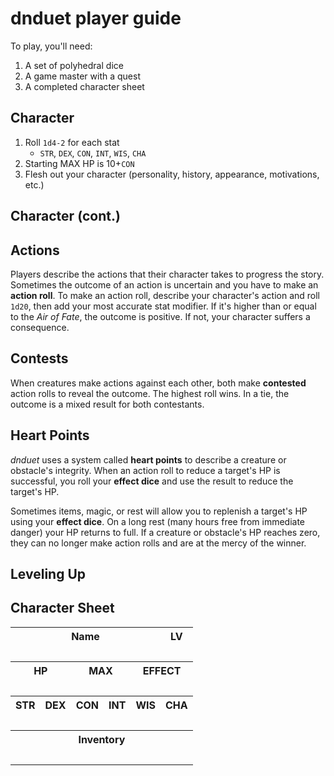# dnduet player guide

To play, you'll need:

1. A set of polyhedral dice
2. A game master with a quest
3. A completed character sheet

## Character
1. Roll `1d4-2` for each stat
    - `STR`, `DEX`, `CON`, `INT`, `WIS`, `CHA`
2. Starting MAX HP is 10+`CON`
3. Flesh out your character (personality, history, appearance, motivations, etc.)

## Character (cont.)


## Actions
Players describe the actions that their character takes to progress the story. Sometimes the outcome of an action is uncertain and you have to make an **action roll**. To make an action roll, describe your character's action and roll `1d20`, then add your most accurate stat modifier. If it's higher than or equal to the _Air of Fate_, the outcome is positive. If not, your character suffers a consequence.

## Contests
When creatures make actions against each other, both make **contested** action rolls to reveal the outcome. The highest roll wins. In a tie, the outcome is a mixed result for both contestants.

## Heart Points
_dnduet_ uses a system called **heart points** to describe a creature or obstacle's integrity. When an action roll to reduce a target's HP is successful, you roll your **effect dice** and use the result to reduce the target's HP.

Sometimes items, magic, or rest will allow you to replenish a target's HP using your **effect dice**. On a long rest (many hours free from immediate danger) your HP returns to full. If a creature or obstacle's HP reaches zero, they can no longer make action rolls and are at the mercy of the winner.

## Leveling Up


## Character Sheet

<table><tr><th colspan="5">Name</th><th>LV</th></tr><tr><td colspan="5">&nbsp;</td><td>&nbsp;</td></tr><tr><th colspan="2">HP</th><th colspan="2">MAX</th><th colspan="2">EFFECT</th></tr><tr><td colspan="2">&nbsp;</td><td colspan="2">&nbsp;</td><td colspan="2">&nbsp;</td></tr><tr><th>STR</th><th>DEX</th><th>CON</th><th>INT</th><th>WIS</th><th>CHA</th></tr><tr><td>&nbsp;</td><td>&nbsp;</td><td>&nbsp;</td><td>&nbsp;</td><td>&nbsp;</td><td>&nbsp;</td></tr><tr><th colspan="6">Inventory</th></tr><tr><td colspan="6">&nbsp;</td></tr></table>
                                
